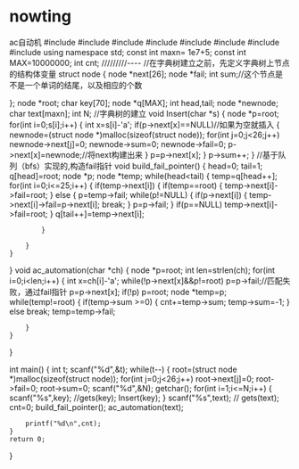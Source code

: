 # nowting
ac自动机
#include<iostream>
#include<cmath>
#include <cstring>
#include<cstdio>
#include <cstring>
#include<algorithm>
#include <vector>
#include <map>
using namespace std;
const int maxn= 1e7+5;
const int MAX=10000000;
int cnt;
/////////----
//在字典树建立之前，先定义字典树上节点的结构体变量
struct node
{
    node *next[26];
    node *fail;
    int sum;//这个节点是不是一个单词的结尾，以及相应的个数

};
node *root;
char key[70];
node *q[MAX];
int head,tail;
node *newnode;
char text[maxn];
int N;
//字典树的建立
void Insert(char *s)
{
    node *p=root;
    for(int i=0;s[i];i++)
    {
        int x=s[i]-'a';
        if(p->next[x]==NULL)//如果为空就插入
        {
            newnode=(struct node *)malloc(sizeof(struct node));
            for(int j=0;j<26;j++) newnode->next[j]=0;
            newnode->sum=0;
            newnode->fail=0;
            p->next[x]=newnode;//将next构建出来
        }
        p=p->next[x];
    }
    p->sum++;
}
//基于队列（bfs）实现的,构造fail指针
void build_fail_pointer()
{
    head=0;
    tail=1;
    q[head]=root;
    node *p;
    node *temp;
    while(head<tail)
    {
        temp=q[head++];
        for(int i=0;i<=25;i++)
        {
            if(temp->next[i])
            {
                if(temp==root)
                {
                    temp->next[i]->fail=root;
                }
                else
                {
                    p=temp->fail;
                    while(p!=NULL)
                    {
                        if(p->next[i])
                        {
                            temp->next[i]->fail=p->next[i];
                            break;
                        }
                        p=p->fail;
                    }
                    if(p==NULL) temp->next[i]->fail=root;
                }
                q[tail++]=temp->next[i];

            }

        }
    }
}
void ac_automation(char *ch)
{
    node *p=root;
    int len=strlen(ch);
    for(int i=0;i<len;i++)
    {
        int x=ch[i]-'a';
        while(!p->next[x]&&p!=root) p=p->fail;//匹配失败，通过fail指针
        p=p->next[x];
        if(!p) p=root;
        node *temp=p;
        while(temp!=root)
        {
            if(temp->sum >=0)
            {
                cnt+=temp->sum;
                temp->sum=-1;
            }
            else break;
            temp=temp->fail;

        }
    }
}

int main()
{
    int t;
    scanf("%d",&t);
    while(t--)
    {
        root=(struct node *)malloc(sizeof(struct node));
        for(int j=0;j<26;j++) root->next[j]=0;
        root->fail=0;
        root->sum=0;
        scanf("%d",&N);
        getchar();
        for(int i=1;i<=N;i++)
        {
            scanf("%s",key);
            //gets(key);
            Insert(key);
        }
       scanf("%s",text);
      // gets(text);
        cnt=0;
        build_fail_pointer();
        ac_automation(text);

        printf("%d\n",cnt);
    }
    return 0;
}
